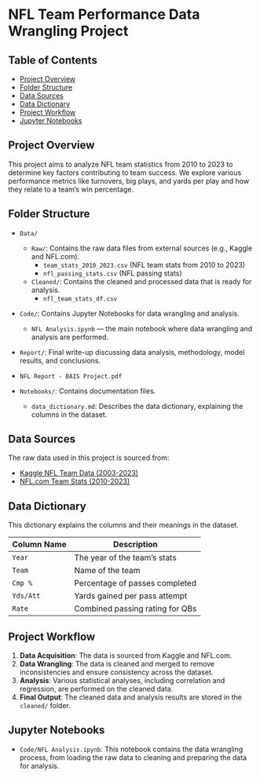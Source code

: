 # NFL Team Performance Data Wrangling Project

## Table of Contents
- [Project Overview](#project-overview)
- [Folder Structure](#folder-structure)
- [Data Sources](#data-sources)
- [Data Dictionary](#data-dictionary)
- [Project Workflow](#project-workflow)
- [Jupyter Notebooks](#jupyter-notebooks)

## Project Overview
This project aims to analyze NFL team statistics from 2010 to 2023 to determine key factors contributing to team success. We explore various performance metrics like turnovers, big plays, and yards per play and how they relate to a team’s win percentage.

## Folder Structure
- `Data/`
  - `Raw/`: Contains the raw data files from external sources (e.g., Kaggle and NFL.com).
    - `team_stats_2010_2023.csv` (NFL team stats from 2010 to 2023)
    - `nfl_passing_stats.csv` (NFL passing stats)
  - `Cleaned/`: Contains the cleaned and processed data that is ready for analysis.
    - `nfl_team_stats_df.csv`

- `Code/`: Contains Jupyter Notebooks for data wrangling and analysis.
  - `NFL Analysis.ipynb` — the main notebook where data wrangling and analysis are performed.
    
-  `Report/`: Final write-up discussing data analysis, methodology, model results, and conclusions.
  -   `NFL Report - BAIS Project.pdf`
    
- `Notebooks/`: Contains documentation files.
  - `data_dictionary.md`: Describes the data dictionary, explaining the columns in the dataset.

## Data Sources
The raw data used in this project is sourced from:
- [Kaggle NFL Team Data (2003-2023)](https://www.kaggle.com/datasets/nickcantalupa/nfl-team-data-2003-2023)
- [NFL.com Team Stats (2010-2023)](https://www.nfl.com/stats/team-stats/offense/passing/2010/reg/all)

## Data Dictionary

This dictionary explains the columns and their meanings in the dataset.

| Column Name        | Description                                               |
|--------------------|-----------------------------------------------------------|
| `Year`             | The year of the team’s stats                              |
| `Team`             | Name of the team                                          |
| `Cmp %`            | Percentage of passes completed                            |
| `Yds/Att`          | Yards gained per pass attempt                             |
| `Rate`             | Combined passing rating for QBs                           |

## Project Workflow
1. **Data Acquisition**: The data is sourced from Kaggle and NFL.com.
2. **Data Wrangling**: The data is cleaned and merged to remove inconsistencies and ensure consistency across the dataset.
3. **Analysis**: Various statistical analyses, including correlation and regression, are performed on the cleaned data.
4. **Final Output**: The cleaned data and analysis results are stored in the `cleaned/` folder.

## Jupyter Notebooks
- `Code/NFL Analysis.ipynb`: This notebook contains the data wrangling process, from loading the raw data to cleaning and preparing the data for analysis.
